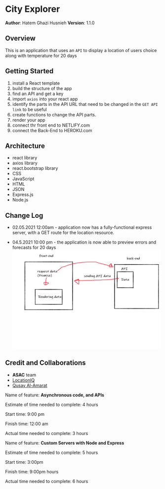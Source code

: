 # City Explorer

**Author**: Hatem Ghazi Husnieh
**Version**: 1.1.0

## Overview
This is an application that uses an `API` to display a location of users choice along with temperature for 20 days

## Getting Started
1. install a React template
1. build the structure of the app
1. find an API and get a key
1. import `axios` into your react app
1. identify the parts in the API URL that need to be changed in the `GET API link` to be useful
1. create functions to change the API parts.
1. render your app
1. connect thr front end to NETLIFY.com
1. connect the Back-End to HEROKU.com

## Architecture
- react library
- axios library
- react.bootstrap library
- CSS
- JavaScript
- HTML
- JSON 
- Express.js
- Node.js

## Change Log
- 02.05.2021 12:00am - application now has a fully-functional express server, with a GET route for the location resource.  

- 04.5.2021 10:00 pm - the application is now able to preview errors and forecasts for 20 days   
![response cycle](./pics/responce-cycle.png)  



## Credit and Collaborations
- **ASAC** team
- [LocationIQ](https://locationiq.com/)
- [Qusay Al-Amarat](https://github.com/Qusay114)


Name of feature: **Asynchronous code, and APIs**

Estimate of time needed to complete: 4 hours

Start time: 9:00 pm

Finish time: 12:00 am

Actual time needed to complete: 3 hours  


Name of feature: **Custom Servers with Node and Express**

Estimate of time needed to complete: 5 hours

Start time: 3:00pm

Finish time: 9:00pm hours

Actual time needed to complete: 6 hours
